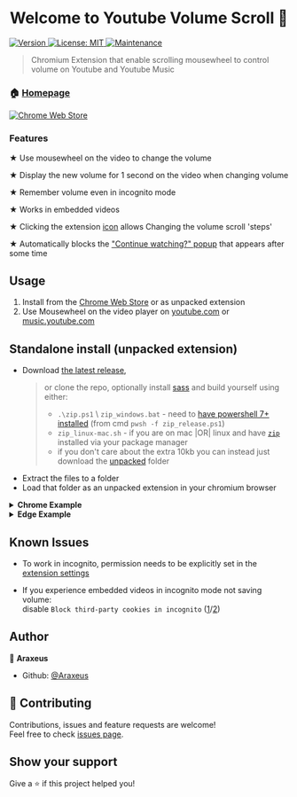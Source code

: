 <h1 align="center">Welcome to Youtube Volume Scroll 👋</h1>
<p>
  <a href="https://github.com/Araxeus/Youtube-Volume-Scroll/releases" target="_blank">
    <img alt="Version" src="https://img.shields.io/github/release/Araxeus/Youtube-Volume-Scroll.svg" onerror='this.onerror=undefined; this.src="https://img.shields.io/badge/version-1.4.0-blue.svg?cacheSeconds=2592000"'/>
  </a>
  <a href="https://github.com/Araxeus/Youtube-Volume-Scroll/blob/main/LICENSE" target="_blank">
    <img alt="License: MIT" src="https://img.shields.io/badge/License-MIT-yellow.svg" />
  </a>
   <a href="https://github.com/Araxeus/Youtube-Volume-Scroll" target="_blank">
    <img alt="Maintenance" src="https://img.shields.io/badge/Maintained%3F-yes-green.svg" />
  </a>
</p>

>  Chromium Extension that enable scrolling mousewheel to control volume on Youtube and Youtube Music
 
### 🏠 [Homepage](https://github.com/Araxeus/Youtube-Volume-Scroll#welcome-to-youtube-volume-scroll-)

 <a href="https://chrome.google.com/webstore/detail/youtube-volume-scroll/agadcopafaojndinhloilcanpfpbonbk" target="_blank">
    <img alt="Chrome Web Store" src="https://img.shields.io/chrome-web-store/v/agadcopafaojndinhloilcanpfpbonbk?style=for-the-badge" />
  </a>

### Features

★ Use mousewheel on the video to change the volume

★ Display the new volume for 1 second on the video when changing volume

★ Remember volume even in incognito mode

★ Works in embedded videos

★ Clicking the extension [icon](https://user-images.githubusercontent.com/78568641/152661730-3b6be926-a163-47d8-a337-ddd929183317.png) allows Changing the volume scroll 'steps'

★ Automatically blocks the ["Continue watching?" popup](https://user-images.githubusercontent.com/61631665/129977894-01c60740-7ec6-4bf0-9a2c-25da24491b0e.png) that appears after some time

## Usage

1. Install from the [Chrome Web Store](https://chrome.google.com/webstore/detail/youtube-volume-scroll/agadcopafaojndinhloilcanpfpbonbk) or as unpacked extension
2. Use Mousewheel on the video player on [youtube.com](youtube.com) or [music.youtube.com](music.youtube.com)

## Standalone install (unpacked extension)

* Download [the latest release](https://github.com/Araxeus/Youtube-Volume-Scroll/releases), 
  > or clone the repo, optionally install [sass](https://sass-lang.com/install) and build yourself using either:
  > * `.\zip.ps1` \ `zip_windows.bat` - need to [have powershell 7+ installed](https://docs.microsoft.com/en-us/powershell/scripting/install/installing-powershell) (from cmd `pwsh -f zip_release.ps1`)
  > * `zip_linux-mac.sh` - if you are on mac |OR| linux and have [`zip`](https://linux.die.net/man/1/zip) installed via your package manager
  > * if you don't care about the extra 10kb you can instead just download the [unpacked](unpacked) folder
* Extract the files to a folder
* Load that folder as an unpacked extension in your chromium browser

 <details>
<summary><b>Chrome Example</b></summary>

![ChromeUnpacked](assets/ChromeUnpacked.png)
</details>

 <details>
  <summary><b>Edge Example</b></summary>

![EdgeUnpacked](assets/EdgeUnpacked.png)
</details>

## Known Issues

* To work in incognito, permission needs to be explicitly set in the [extension settings](https://user-images.githubusercontent.com/78568641/155850125-4b98e01c-f55d-4747-89c5-25ecd792f025.png)

* If you experience embedded videos in incognito mode not saving volume:<br />
  disable `Block third-party cookies in incognito` ([1](https://i.stack.imgur.com/mEidB.png)/[2](https://user-images.githubusercontent.com/78568641/155840831-d3cb8fa8-4d17-457a-944e-638a813600d7.png))

## Author

👤 **Araxeus**

* Github: [@Araxeus](https://github.com/Araxeus)

## 🤝 Contributing

Contributions, issues and feature requests are welcome!<br />Feel free to check [issues page](https://github.com/Araxeus/Youtube-Volume-Scroll/issues). 

## Show your support

Give a ⭐️ if this project helped you!

